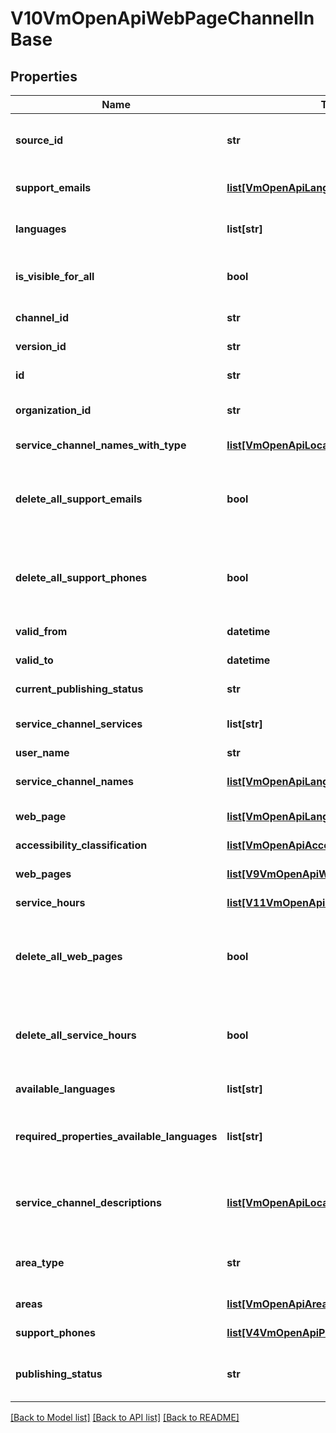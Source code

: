 # V10VmOpenApiWebPageChannelInBase

## Properties
Name | Type | Description | Notes
------------ | ------------- | ------------- | -------------
**source_id** | **str** | External system identifier for this service channel. User needs to be logged in to be able to get/set value. | [optional] 
**support_emails** | [**list[VmOpenApiLanguageItem]**](VmOpenApiLanguageItem.md) | List of support email addresses for the service channel. (Max.Length: 100). | [optional] 
**languages** | **list[str]** | List of languages the service channel is available in (two letter language code). | [optional] 
**is_visible_for_all** | **bool** | Indicates if channel can be used (referenced within services) by other users from other organizations. | [optional] 
**channel_id** | **str** | Gets or sets the special channel identifier. | [optional] 
**version_id** | **str** | The identifier for current version. | [optional] 
**id** | **str** | PTV identifier for the service channel. | [optional] 
**organization_id** | **str** | PTV organization identifier for organization responsible for this service channel. | [optional] 
**service_channel_names_with_type** | [**list[VmOpenApiLocalizedListItem]**](VmOpenApiLocalizedListItem.md) | Localized list of service channel names. | [optional] 
**delete_all_support_emails** | **bool** | Set to true to delete all existing support email addresses for the service channel. The SupportEmails collection should be empty when this property is set to true. | [optional] 
**delete_all_support_phones** | **bool** | Set to true to delete all existing support phone numbers for the service channel. The SupportPhones collection should be empty when this property is set to true. | [optional] 
**valid_from** | **datetime** | Date when item should be published. | [optional] 
**valid_to** | **datetime** | Date when item should be archived. | [optional] 
**current_publishing_status** | **str** | Current version publishing status. | [optional] 
**service_channel_services** | **list[str]** | Internal property for adding service relations for a service channel. | [optional] 
**user_name** | **str** | User name. | [optional] 
**service_channel_names** | [**list[VmOpenApiLanguageItem]**](VmOpenApiLanguageItem.md) | Localized list of service channel names. (Max.Length: 100). | [optional] 
**web_page** | [**list[VmOpenApiLanguageItem]**](VmOpenApiLanguageItem.md) | List of localized urls. (Max.Length: 500). | [optional] 
**accessibility_classification** | [**list[VmOpenApiAccessibilityClassification]**](VmOpenApiAccessibilityClassification.md) | The accessibility classification. | [optional] 
**web_pages** | [**list[V9VmOpenApiWebPage]**](V9VmOpenApiWebPage.md) | List of service channel web pages. | [optional] 
**service_hours** | [**list[V11VmOpenApiServiceHour]**](V11VmOpenApiServiceHour.md) | List of service channel service hours. | [optional] 
**delete_all_web_pages** | **bool** | Set to true to delete all existing web pages for the service channel. The WebPages collection should be empty when this property is set to true. | [optional] 
**delete_all_service_hours** | **bool** | Set to true to delete all existing service hours for the service channel. The ServiceHours collection should be empty when this property is set to true. | [optional] 
**available_languages** | **list[str]** | Gets or sets available languages | [optional] 
**required_properties_available_languages** | **list[str]** | Internal property to check the languages within required lists: ServiceChannelNames, ServiceChannelDescriptions  and ChannelUrls lists. | [optional] 
**service_channel_descriptions** | [**list[VmOpenApiLocalizedListItem]**](VmOpenApiLocalizedListItem.md) | List of localized service channel descriptions. Possible type values are: Summary, Description. (Max.Length: 150 Summary). | [optional] 
**area_type** | **str** | Area type. Possible values are: Nationwide, NationwideExceptAlandIslands or LimitedType. | [optional] 
**areas** | [**list[VmOpenApiAreaIn]**](VmOpenApiAreaIn.md) | List of areas. List can contain different types of areas. | [optional] 
**support_phones** | [**list[V4VmOpenApiPhone]**](V4VmOpenApiPhone.md) | List of support phone numbers for the service channel. | [optional] 
**publishing_status** | **str** | Service channel publishing status. Values: Draft, Published, Deleted or Modified. | 

[[Back to Model list]](../README.md#documentation-for-models) [[Back to API list]](../README.md#documentation-for-api-endpoints) [[Back to README]](../README.md)

